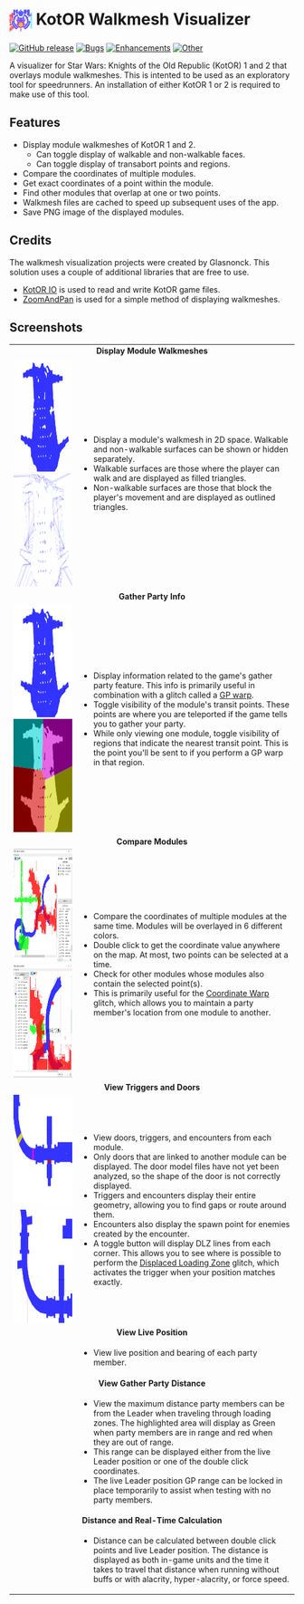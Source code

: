 <h1> <img src="WalkmeshVisualizerWpf/Resources/Icon.png" height="40" width="40" align="top" /> KotOR Walkmesh Visualizer</h1>

[![GitHub release](https://img.shields.io/github/v/release/Glasnonck/WalkmeshVisualizer?display_name=tag&color=blueviolet)](https://github.com/Glasnonck/WalkmeshVisualizer/releases/latest)
[![Bugs](https://img.shields.io/github/issues-search/Glasnonck/WalkmeshVisualizer?label=bugs&color=red&query=is%3Aopen+label%3Abug)](https://github.com/glasnonck/WalkmeshVisualizer/labels/bug)
[![Enhancements](https://img.shields.io/github/issues-search/Glasnonck/WalkmeshVisualizer?label=enhancements&color=yellowgreen&query=is%3Aopen+label%3Aenhancement)](https://github.com/glasnonck/WalkmeshVisualizer/labels/enhancement)
[![Other](https://img.shields.io/github/issues-search/Glasnonck/WalkmeshVisualizer?label=other&color=blue&query=is%3Aopen+label%3Abug+-label%3Aenhancement)](https://github.com/glasnonck/WalkmeshVisualizer/issues?q=is%3Aopen+-label%3Abug+-label%3Aenhancement)

A visualizer for Star Wars: Knights of the Old Republic (KotOR) 1 and 2 that overlays module walkmeshes. This is intented to be used as an exploratory tool for speedrunners. An installation of either KotOR 1 or 2 is required to make use of this tool.

## Features
* Display module walkmeshes of KotOR 1 and 2.
  * Can toggle display of walkable and non-walkable faces.
  * Can toggle display of transabort points and regions.
* Compare the coordinates of multiple modules.
* Get exact coordinates of a point within the module.
* Find other modules that overlap at one or two points.
* Walkmesh files are cached to speed up subsequent uses of the app.
* Save PNG image of the displayed modules.

## Credits
The walkmesh visualization projects were created by Glasnonck. This solution uses a couple of additional libraries that are free to use.
* [KotOR IO](https://github.com/LaneDibello/KotOR_IO) is used to read and write KotOR game files.
* [ZoomAndPan](https://www.codeproject.com/Articles/85603/A-WPF-custom-control-for-zooming-and-panning) is used for a simple method of displaying walkmeshes.

## Screenshots

<table>
  <tr><td colspan="2" align="center"><b id="general">Display Module Walkmeshes</b></td></tr>
  <tr>
    <td align="center">
      <img height="200px" src="Screenshots/Toggle/valley_walkable.png" />
      <img height="200px" src="Screenshots/Toggle/valley_nonwalkable.png" />
    </td>
    <td>
      <ul>
        <li>Display a module's walkmesh in 2D space. Walkable and non-walkable surfaces can be shown or hidden separately.</li>
        <li>Walkable surfaces are those where the player can walk and are displayed as filled triangles.</li>
        <li>Non-walkable surfaces are those that block the player's movement and are displayed as outlined triangles.</li>
      </ul>
    </td>
  </tr>

  <tr><td colspan="2" align="center"><b id="modules">Gather Party Info</b></td></tr>
  <tr>
    <td align="center">
      <img height="200px" src="Screenshots/Toggle/valley_transabort.png" />
      <img height="200px" src="Screenshots/Toggle/valley_regions.png" />
    </td>
    <td>
      <ul>
        <li>Display information related to the game's gather party feature. This info is primarily useful in combination with a glitch called a <a href="https://kotor-speedruns.github.io/kotor1/Techniques/GP%20Warp">GP warp</a>.</li>
        <li>Toggle visibility of the module's transit points. These points are where you are teleported if the game tells you to gather your party.</li>
        <li>While only viewing one module, toggle visibility of regions that indicate the nearest transit point. This is the point you'll be sent to if you perform a GP warp in that region.</li>
      </ul>
    </td>
  </tr>

  <tr><td colspan="2" align="center"><b id="items">Compare Modules</b></td></tr>
  <tr>
    <td align="center">
      <img height="200px" src="Screenshots/Compare/multiple_modules.png" />
      <img height="200px" src="Screenshots/Compare/point_matching.png" />
    </td>
    <td>
      <ul>
        <li>Compare the coordinates of multiple modules at the same time. Modules will be overlayed in 6 different colors.</li>
        <li>Double click to get the coordinate value anywhere on the map. At most, two points can be selected at a time.</li>
        <li>Check for other modules whose modules also contain the selected point(s).</li>
        <li>This is primarily useful for the <a href="https://kotor-speedruns.github.io/kotor1/Major%20Glitches/Coordinate%20Warps">Coordinate Warp</a> glitch, which allows you to maintain a party member's location from one module to another.</li>
      </ul>
    </td>
  </tr>

  <tr><td colspan="2" align="center"><b id="items">View Triggers and Doors</b></td></tr>
  <tr>
    <td align="center">
      <img height="200px" src="Screenshots/Triggers/triggers.png" />
      <img height="200px" src="Screenshots/Triggers/dlz.png" />
    </td>
    <td>
      <ul>
        <li>View doors, triggers, and encounters from each module.</li>
        <li>Only doors that are linked to another module can be displayed. The door model files have not yet been analyzed, so the shape of the door is not correctly displayed.</li>
        <li>Triggers and encounters display their entire geometry, allowing you to find gaps or route around them.</li>
        <li>Encounters also display the spawn point for enemies created by the encounter.</li>
        <li>A toggle button will display DLZ lines from each corner. This allows you to see where is possible to perform the <a href="https://kotor-speedruns.github.io/kotor1/Major%20Glitches/Displaced%20Load%20Zone">Displaced Loading Zone</a> glitch, which activates the trigger when your position matches exactly.</li>
      </ul>
    </td>
  </tr>

  <tr><td colspan="2" align="center"><b id="items">View Live Position</b></td></tr>
  <tr>
    <td align="center">
    </td>
    <td>
      <ul>
        <li>View live position and bearing of each party member.</li>
      </ul>
    </td>
  </tr>

  <tr><td colspan="2" align="center"><b id="items">View Gather Party Distance</b></td></tr>
  <tr>
    <td align="center">
    </td>
    <td>
      <ul>
        <li>View the maximum distance party members can be from the Leader when traveling through loading zones. The highlighted area will display as Green when party members are in range and red when they are out of range.</li>
        <li>This range can be displayed either from the live Leader position or one of the double click coordinates.</li>
        <li>The live Leader position GP range can be locked in place temporarily to assist when testing with no party members.</li>
      </ul>
    </td>
  </tr>

  <tr><td colspan="2" align="center"><b id="items">Distance and Real-Time Calculation</b></td></tr>
  <tr>
    <td align="center">
    </td>
    <td>
      <ul>
        <li>Distance can be calculated between double click points and live Leader position. The distance is displayed as both in-game units and the time it takes to travel that distance when running without buffs or with alacrity, hyper-alacrity, or force speed.</li>
      </ul>
    </td>
  </tr>
</table>
